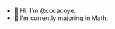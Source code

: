 - 👋 Hi, I’m @cocacoye.
- 🌱 I’m currently majoring in Math.

<!---
cocacoye/cocacoye is a ✨ special ✨ repository because its `README.md` (this file) appears on your GitHub profile.
You can click the Preview link to take a look at your changes.
--->

